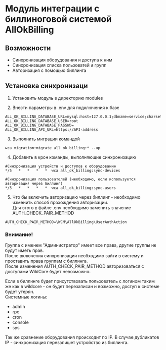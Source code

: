 # Модуль интеграции с биллиноговой системой AllOkBilling

## Возможности   
- Синхронизация оборудования и доступа к ним   
- Синхронизация списка пользоватей и групп 
- Авторизация с помощью биллинга

## Установка синхронизаци
1. Установить модуль в директорию modules 

2. Внести параметры в .env для подключения к базе
``` 
ALL_OK_BILLING_DATABASE_URL=mysql:host=127.0.0.1;dbname=service;charset=utf8
ALL_OK_BILLING_DATABASE_USER=root
ALL_OK_BILLING_DATABASE_PASSWD=
ALL_OK_BILLING_API_URL=https://API-address 
```
3. Выполнить миграции командой 
``` 
wca migration:migrate all_ok_billing:* --up
```
4. Добавить в крон команды, выполняющие синхронизацию
``` 
#Синхронизация устройств и доступов к оборудованию 
*/5   *   *   *   *  wca all_ok_billing:sync-devices

#Синхронизация пользователей (необходимо, если используется авторизация через биллинг)
*/5   *   *   *   *  wca all_ok_billing:sync-users
```

5. Что бы включить авторизацию через биллинг - необходимо изменить способ прохождения авторизации.  
Для этого в файле .env необходимо заменить значение AUTH_CHECK_PAIR_METHOD
```
AUTH_CHECK_PAIR_METHOD=\WCM\AllOkBilling\UserAuthAction
```

### Внимание!
Группа с именем "Администратор" имеет все права, другие группы не будут иметь прав.    
После включения синхронизации необходимо зайти в систему и проставить права группам с биллинга.    
После изменения AUTH_CHECK_PAIR_METHOD авторизоваться с доступами WildCore будет невозможно. 



Если в биллинге будет присутствовать пользователь с логином таким же как в wildcore - он будет перезаписан и возможно, доступ к системе будет утерян.    
Системные логины:     
- admin
- rpc 
- cron
- console
- sys

Так же сравнение оборудования происходит по IP. В случае дубликатов IP - синхронизация перезапишет устройство из биллинга.  